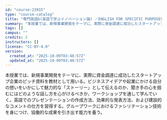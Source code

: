 ```yaml
---
id: "course:23915"
type: "course-catalog"
title: "専門英語b(英語で学ぶイノベーション論) ／ENGLISH FOR SPECIFIC PURPOSES(B)"
summary: "本授業では、新規事業開発をテーマに、実際に資金調達に成功したスタートアップ企業のピッチ資料を教材として用いる。ビジネスアイデアや起業にかける自分の想いをいかにして魅力的な「ストーリー」として伝えるのか、聞き手の心を掴むにはどのような話し方を…"
tags: []
campus: ""
credits: 2
instructors: []
license: "CC-BY-4.0"
version:
  created_at: "2025-10-09T03:48:57Z"
  updated_at: "2025-10-09T03:48:57Z"
---
```

本授業では、新規事業開発をテーマに、実際に資金調達に成功したスタートアップ企業のピッチ資料を教材として用いる。ビジネスアイデアや起業にかける自分の想いをいかにして魅力的な「ストーリー」として伝えるのか、聞き手の心を掴むにはどのような話し方を心がけるべきか、ワークショップを通して学んでいく。英語でのプレゼンテーションの作成方法、効果的な発表方法、および建設的なコメントの仕方を習得する。グループワークにおけるファシリテーション技術を身につけ、協働的な成果を引き出す能力を養う。
